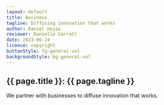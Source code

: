 ```yaml
---
layout: default
title: Business
tagline: Diffusing innovation that works
author: Daniel Hajas
reviewer: Danielle Garratt
date: 2023-06-24
licence: copyright
buttonStyle: fg-general-vol
backgroundStyle: bg-general-vol
---
```


## {{ page.title }}: {{ page.tagline }}

We partner with businesses to diffuse innovation that works.